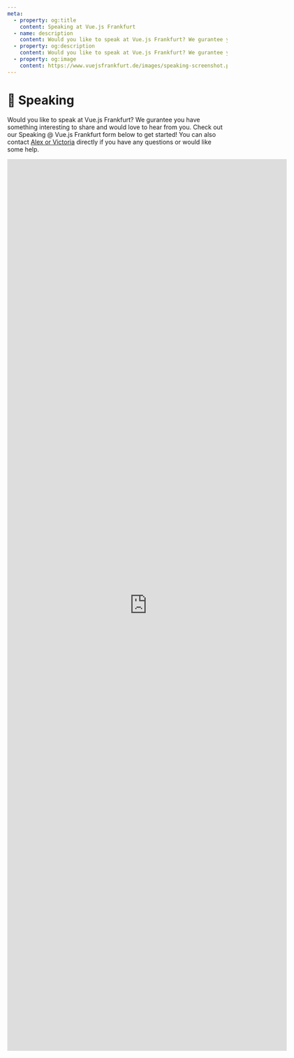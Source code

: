 ```yaml
---
meta:
  - property: og:title
    content: Speaking at Vue.js Frankfurt
  - name: description
    content: Would you like to speak at Vue.js Frankfurt? We gurantee you have something interesting to share and would love to hear from you. Check out our Speaking @ Vue.js Frankfurt form to get started!
  - property: og:description
    content: Would you like to speak at Vue.js Frankfurt? We gurantee you have something interesting to share and would love to hear from you. Check out our Speaking @ Vue.js Frankfurt form to get started!
  - property: og:image
    content: https://www.vuejsfrankfurt.de/images/speaking-screenshot.png
---
```


# :microphone: Speaking

Would you like to speak at Vue.js Frankfurt? We gurantee you have something interesting to share and would love to hear from you. Check out our Speaking @ Vue.js Frankfurt form below to get started! You can also contact [Alex or Victoria](../about/team.md) directly if you have any questions or would like some help.

<div class="form">
<iframe src="https://docs.google.com/forms/d/e/1FAIpQLSfx99PhOzCbxRz275pUqBu_vZpz8NkN501jp5sAng3bbLab3Q/viewform?embedded=true" width="640" height="2043" frameborder="0" marginheight="0" marginwidth="0">Loading...</iframe>
</div>
